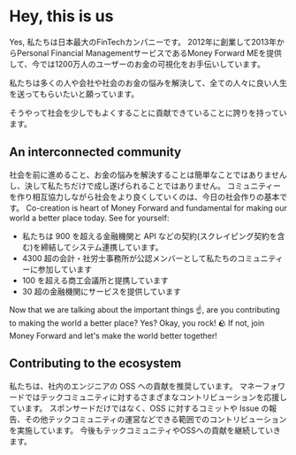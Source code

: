# Hey, this is us

Yes, 私たちは日本最大のFinTechカンパニーです。
2012年に創業して2013年からPersonal Financial ManagementサービスであるMoney Forward MEを提供して、今では1200万人のユーザーのお金の可視化をお手伝いしています。

私たちは多くの人や会社や社会のお金の悩みを解決して、全ての人々に良い人生を送ってもらいたいと願っています。

そうやって社会を少しでもよくすることに貢献できていることに誇りを持っています。

## An interconnected community

社会を前に進めること、お金の悩みを解決することは簡単なことではありませんし、決して私たちだけで成し遂げられることではありません。
コミュニティーを作り相互協力しながら社会をより良くしていくのは、今日の社会作りの基本です。
Co-creation is heart of Money Forward and fundamental for making our world a better place today. See for yourself:

- 私たちは 900 を超える金融機関と API などの契約(スクレイピング契約を含む)を締結してシステム連携しています。
- 4300 超の会計・社労士事務所が公認メンバーとして私たちのコミュニティーに参加しています
- 100 を超える商工会議所と提携しています
- 30 超の金融機関にサービスを提供しています

Now that we are talking about the important things ☝️, are you contributing to making the world a better place?
Yes? Okay, you rock! 🪨 If not, join Money Forward and let's make the world better together!

## Contributing to the ecosystem

私たちは、社内のエンジニアの OSS への貢献を推奨しています。
マネーフォワードではテックコミュニティに対するさまざまなコントリビューションを応援しています。
スポンサードだけではなく、OSS に対するコミットや Issue の報告、その他テックコミュニティの運営などできる範囲でのコントリビューションを実施しています。
今後もテックコミュニティやOSSへの貢献を継続していきます。
